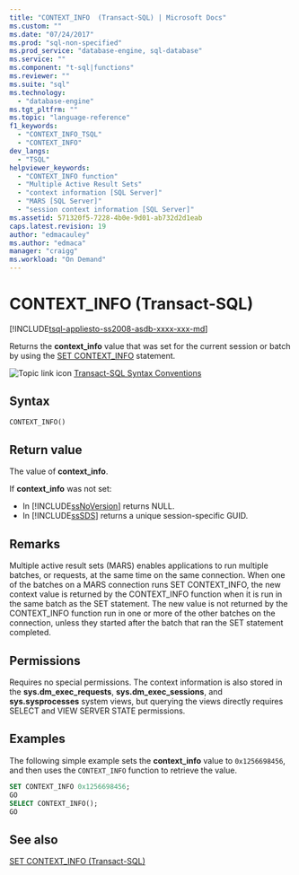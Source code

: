 ```yaml
---
title: "CONTEXT_INFO  (Transact-SQL) | Microsoft Docs"
ms.custom: ""
ms.date: "07/24/2017"
ms.prod: "sql-non-specified"
ms.prod_service: "database-engine, sql-database"
ms.service: ""
ms.component: "t-sql|functions"
ms.reviewer: ""
ms.suite: "sql"
ms.technology: 
  - "database-engine"
ms.tgt_pltfrm: ""
ms.topic: "language-reference"
f1_keywords: 
  - "CONTEXT_INFO_TSQL"
  - "CONTEXT_INFO"
dev_langs: 
  - "TSQL"
helpviewer_keywords: 
  - "CONTEXT_INFO function"
  - "Multiple Active Result Sets"
  - "context information [SQL Server]"
  - "MARS [SQL Server]"
  - "session context information [SQL Server]"
ms.assetid: 571320f5-7228-4b0e-9d01-ab732d2d1eab
caps.latest.revision: 19
author: "edmacauley"
ms.author: "edmaca"
manager: "craigg"
ms.workload: "On Demand"
---
```

# CONTEXT_INFO  (Transact-SQL)
[!INCLUDE[tsql-appliesto-ss2008-asdb-xxxx-xxx-md](../../includes/tsql-appliesto-ss2008-asdb-xxxx-xxx-md.md)]

Returns the **context_info** value that was set for the current session or batch by using the [SET CONTEXT_INFO](../../t-sql/statements/set-context-info-transact-sql.md) statement.
  
![Topic link icon](../../database-engine/configure-windows/media/topic-link.gif "Topic link icon") [Transact-SQL Syntax Conventions](../../t-sql/language-elements/transact-sql-syntax-conventions-transact-sql.md)
  
## Syntax  
  
```sql
CONTEXT_INFO()  
```  
  
## Return value
The value of **context_info**.
  
If **context_info** was not set:
-   In [!INCLUDE[ssNoVersion](../../includes/ssnoversion-md.md)] returns NULL.  
-   In [!INCLUDE[ssSDS](../../includes/sssds-md.md)] returns a unique session-specific GUID.  
  
## Remarks  
Multiple active result sets (MARS) enables applications to run multiple batches, or requests, at the same time on the same connection. When one of the batches on a MARS connection runs SET CONTEXT_INFO, the new context value is returned by the CONTEXT_INFO function when it is run in the same batch as the SET statement. The new value is not returned by the CONTEXT_INFO function run in one or more of the other batches on the connection, unless they started after the batch that ran the SET statement completed.
  
## Permissions  
Requires no special permissions. The context information is also stored in the **sys.dm_exec_requests**, **sys.dm_exec_sessions**, and **sys.sysprocesses** system views, but querying the views directly requires SELECT and VIEW SERVER STATE permissions.
  
## Examples  
The following simple example sets the **context_info** value to `0x1256698456`, and then uses the `CONTEXT_INFO` function to retrieve the value.
  
```sql
SET CONTEXT_INFO 0x1256698456;  
GO  
SELECT CONTEXT_INFO();  
GO  
```  
  
## See also
[SET CONTEXT_INFO &#40;Transact-SQL&#41;](../../t-sql/statements/set-context-info-transact-sql.md)
  
  
